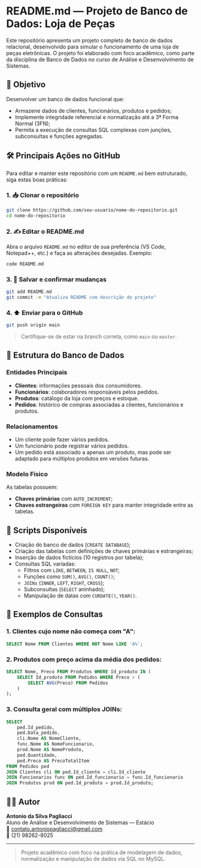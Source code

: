 # README.md — Projeto de Banco de Dados: Loja de Peças

Este repositório apresenta um projeto completo de banco de dados relacional, desenvolvido para simular o funcionamento de uma loja de peças eletrônicas. O projeto foi elaborado com foco acadêmico, como parte da disciplina de Banco de Dados no curso de Análise e Desenvolvimento de Sistemas.

## 📌 Objetivo

Desenvolver um banco de dados funcional que:

- Armazene dados de clientes, funcionários, produtos e pedidos;
- Implemente integridade referencial e normalização até a 3ª Forma Normal (3FN);
- Permita a execução de consultas SQL complexas com junções, subconsultas e funções agregadas.

## 🛠️ Principais Ações no GitHub

Para editar e manter este repositório com um `README.md` bem estruturado, siga estas boas práticas:

### 1. 📥 Clonar o repositório

```bash
git clone https://github.com/seu-usuario/nome-do-repositorio.git
cd nome-do-repositorio
```

### 2. ✍️ Editar o README.md

Abra o arquivo `README.md` no editor de sua preferência (VS Code, Notepad++, etc.) e faça as alterações desejadas. Exemplo:

```bash
code README.md
```

### 3. 💾 Salvar e confirmar mudanças

```bash
git add README.md
git commit -m "Atualiza README com descrição do projeto"
```

### 4. ⬆️ Enviar para o GitHub

```bash
git push origin main
```

> Certifique-se de estar na branch correta, como `main` ou `master`.

## 🧱 Estrutura do Banco de Dados

### Entidades Principais

- **Clientes**: informações pessoais dos consumidores.
- **Funcionários**: colaboradores responsáveis pelos pedidos.
- **Produtos**: catálogo da loja com preços e estoque.
- **Pedidos**: histórico de compras associadas a clientes, funcionários e produtos.

### Relacionamentos

- Um cliente pode fazer vários pedidos.
- Um funcionário pode registrar vários pedidos.
- Um pedido está associado a apenas um produto, mas pode ser adaptado para múltiplos produtos em versões futuras.

### Modelo Físico

As tabelas possuem:

- **Chaves primárias** com `AUTO_INCREMENT`;
- **Chaves estrangeiras** com `FOREIGN KEY` para manter integridade entre as tabelas.

## 🧾 Scripts Disponíveis

- Criação do banco de dados (`CREATE DATABASE`);
- Criação das tabelas com definições de chaves primárias e estrangeiras;
- Inserção de dados fictícios (10 registros por tabela);
- Consultas SQL variadas:
  - Filtros com `LIKE`, `BETWEEN`, `IS NULL`, `NOT`;
  - Funções como `SUM()`, `AVG()`, `COUNT()`;
  - `JOINs` (`INNER`, `LEFT`, `RIGHT`, `CROSS`);
  - Subconsultas (`SELECT` aninhado);
  - Manipulação de datas com `CURDATE()`, `YEAR()`.

## 🧪 Exemplos de Consultas

### 1. Clientes cujo nome não começa com "A":

```sql
SELECT Nome FROM Clientes WHERE NOT Nome LIKE 'A%';
```

### 2. Produtos com preço acima da média dos pedidos:

```sql
SELECT Nome, Preco FROM Produtos WHERE Id_produto IN (
    SELECT Id_produto FROM Pedidos WHERE Preco > (
        SELECT AVG(Preco) FROM Pedidos
    )
);
```

### 3. Consulta geral com múltiplos JOINs:

```sql
SELECT
    ped.Id_pedido,
    ped.Data_pedido,
    cli.Nome AS NomeCliente,
    func.Nome AS NomeFuncionario,
    prod.Nome AS NomeProduto,
    ped.Quantidade,
    ped.Preco AS PrecoTotalItem
FROM Pedidos ped
JOIN Clientes cli ON ped.Id_cliente = cli.Id_cliente
JOIN Funcionarios func ON ped.Id_funcionario = func.Id_funcionario
JOIN Produtos prod ON ped.Id_produto = prod.Id_produto;
```

## 👨‍💻 Autor

**Antonio da Silva Pagliacci**\
Aluno de Análise e Desenvolvimento de Sistemas — Estácio\
📧 [contato.antoniopagliacci@gmail.com](mailto\:contato.antoniopagliacci@gmail.com)\
📱 (21) 98262-8025

---

> Projeto acadêmico com foco na prática de modelagem de dados, normalização e manipulação de dados via SQL no MySQL.

